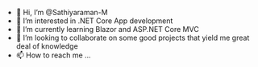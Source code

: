 - 👋 Hi, I’m @Sathiyaraman-M
- 👀 I’m interested in .NET Core App development
- 🌱 I’m currently learning Blazor and ASP.NET Core MVC
- 💞️ I’m looking to collaborate on some good projects that yield me great deal of knowledge
- 📫 How to reach me ...

<!---
Sathiyaraman/Sathiyaraman is a ✨ special ✨ repository because its `README.md` (this file) appears on your GitHub profile.
You can click the Preview link to take a look at your changes.
--->
